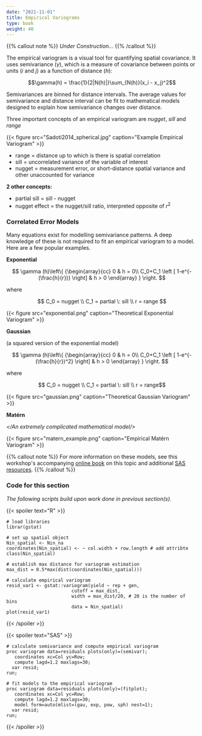 ```yaml
---
date: "2021-11-01"
title: Empirical Variograms
type: book
weight: 40
---
```


{{% callout note %}}
*Under Construction...*
{{% /callout %}}

The empirical variogram is a visual tool for quantifying spatial covariance. It uses semivariance ($\gamma$), which is a measure of covariance between points or units ($i$ and $j$) as a function of distance ($h$): 

$$\gamma(h) = \frac{1}{2|N(h)|}\sum_{N(h)}(x_i - x_j)^2$$

Semivariances are binned for distance intervals. The average values for semivariance and distance interval can be fit to mathematical models designed to explain how semivariance changes over distance. 

Three important concepts of an empirical variogram are *nugget*, *sill* and  *range* 

{{< figure src="Sadoti2014_spherical.jpg" caption="Example Empirical Variogram" >}}

* range = distance up to which is there is spatial correlation
* sill = uncorrelated variance of the variable of interest
* nugget = measurement error, or short-distance spatial variance and other unaccounted for variance

**2 other concepts:** 

* partial sill = sill - nugget
* nugget effect = the nugget/sill ratio, interpreted opposite of $r^2$

### Correlated Error Models

Many equations exist for modelling semivariance patterns. A deep knowledge of these is not required to fit an empirical variogram to a model. Here are a few popular examples. 

**Exponential**

$$ \gamma (h)\left\{ {\begin{array}{cc} 0 & h = 0\\ C_0+C_1 \left [ 1-e^{-(\frac{h}{r})} \right] & h > 0 \end{array} } \right. $$

where

$$ C_0 = nugget \\ C_1 = partial \: sill \\ r = range $$ 

{{< figure src="exponential.png" caption="Theoretical Exponential Variogram" >}}

**Gaussian**

(a squared version of the exponential model)

$$ \gamma (h)\left\{ {\begin{array}{cc} 0 & h = 0\\ C_0+C_1 \left [ 1-e^{-(\frac{h}{r})^2} \right] & h > 0 \end{array} } \right. $$

where

$$ C_0 = nugget \\ C_1 = partial \: sill \\ r = range$$

{{< figure src="gaussian.png" caption="Theoretical Gaussian Variogram" >}}


**Matérn**

*</An extremely complicated mathematical model/>*

{{< figure src="matern_example.png" caption="Empirical Matérn Variogram" >}}

{{% callout note %}}
For more information on these models, see this workshop's accompanying [online book](https://idahoagstats.github.io/guide-to-field-trial-spatial-analysis/background.html) on this topic and additional [SAS resources](http://documentation.sas.com/doc/en/pgmsascdc/9.4_3.4/statug/statug_variogram_details02.htm). 
{{% /callout %}}

### Code for this section

*The following scripts build upon work done in previous section(s).* 

{{< spoiler text="R" >}}
```
# load libraries
librar(gstat)

# set up spatial object
Nin_spatial <- Nin_na
coordinates(Nin_spatial) <- ~ col.width + row.length # add attribte
class(Nin_spatial)

# establish max distance for variogram estimation
max_dist = 0.5*max(dist(coordinates(Nin_spatial)))

# calculate empirical variogram
resid_var1 <- gstat::variogram(yield ~ rep + gen, 
                        cutoff = max_dist,
                        width = max_dist/20, # 20 is the number of bins
                        data = Nin_spatial)
plot(resid_var1)
``` 

{{< /spoiler >}}

{{< spoiler text="SAS" >}}
```
# calculate semivariance and compute empirical variogram
proc variogram data=residuals plots(only)=(semivar);
   coordinates xc=Col yc=Row;
   compute lagd=1.2 maxlags=30;
  var resid;
run;

# fit models to the empirical variogram
proc variogram data=residuals plots(only)=(fitplot);
   coordinates xc=Col yc=Row;
   compute lagd=1.2 maxlags=30;
   model form=auto(mlist=(gau, exp, pow, sph) nest=1);
  var resid;
run;
``` 
{{< /spoiler >}}
